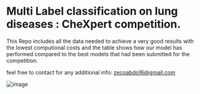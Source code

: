 # Multi Label classification on lung diseases : CheXpert competition.

This Repo includes all the data needed to achieve a very good results with the lowest computional costs and the table shows how our model has performed compared to the best models that had been submitted for the competition.

feel free to contact for any additional info:
zecoabdo16@gmail.com

![image](https://user-images.githubusercontent.com/88517236/199490376-33617de2-0aab-4909-99f2-04c83e02c7d9.png) 
